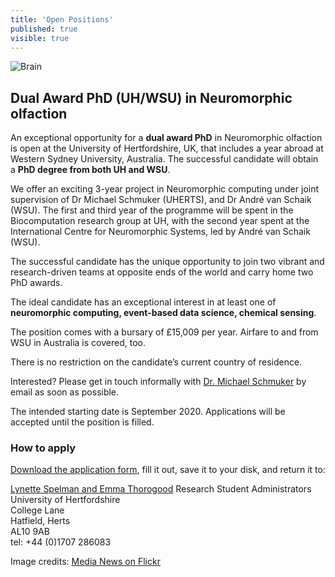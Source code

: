 ```yaml
---
title: 'Open Positions'
published: true
visible: true
---
```


![Brain](Brain.jpg)

## Dual Award PhD (UH/WSU) in Neuromorphic olfaction 

An exceptional opportunity for a **dual award PhD** in Neuromorphic olfaction is open at the University of Hertfordshire, UK, that includes a year abroad at Western Sydney University, Australia. The successful candidate will obtain a **PhD degree from both UH and WSU**. 

We offer an exciting 3-year project in Neuromorphic computing under joint supervision of Dr Michael Schmuker (UHERTS), and Dr André van Schaik (WSU). The first and third year of the programme will be spent in the Biocomputation research group at UH, with the second year spent at the International Centre for Neuromorphic Systems, led by André van Schaik (WSU). 

The successful candidate has the unique opportunity to join two vibrant and research-driven teams at opposite ends of the world and carry home two PhD awards. 

The ideal candidate has an exceptional interest in at least one of **neuromorphic computing, event-based data science, chemical sensing**.

The position comes with a bursary of £15,009 per year. Airfare to and from WSU in Australia is covered, too. 

There is no restriction on the candidate’s current country of residence. 

Interested? Please get in touch informally with [Dr. Michael Schmuker](mailto:m.schmuker@herts.ac.uk) by email as soon as possible. 

The intended starting date is September 2020. Applications will be accepted until the position is filled. 

### How to apply

[Download the application form](https://www.herts.ac.uk/__data/assets/pdf_file/0010/31105/uh-application-form.pdf), fill it out, save it to your disk, and return it to:

[Lynette Spelman and Emma Thorogood](mailto:doctoralcollegeadmissions@herts.ac.uk)
Research Student Administrators<br/>
University of Hertfordshire<br/>
College Lane<br/>
Hatfield, Herts<br/>
AL10 9AB<br/>
tel: +44 (0)1707 286083<br/>

Image credits: [Media News on Flickr](https://www.flickr.com/photos/98756468@N04/11408214026/in/photolist-io75zh-8MkSZC-FBS1Lh-vN1YTg-92aMd-aBoFwf-5Apqbj-24mp6Cv-fqTtG3-6p6pvF-awu15K-aaYDxC-r8mJAM-muZRtT-kWxpMz-8htGTz-rW1nTp-8gBa1x-rdX1hY-uafB8u-5fCUxy-kWymsN-eVDNT7-grk4jU-qYJ4gC-4wf4QB-vvpR3W-vvpEP9-AHxNv5-uR9TUa-ytnaAw-kKPMkR-kWynes-ohX4qm-4b4EZm-briZug-8N4CCA-vvpKuy-uR1mqL-vvpMaW-vvpUi5-2LuP3f-3eda5b-4b1Umv-vN1W6c-vvpJRj-uR1jNs-uR9TSr-2eqyoxJ-hFDMEX)

